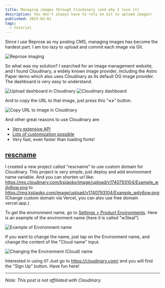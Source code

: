 ```yaml
---
title: Managing images through Cloudinary (and why I love it)
description: You don't always have to rely on Git to upload images!
published: 2025-03-01
tags:
  - tutorial
---
```

Since I use Reprose as my posting CMS, managing images has become the hardest part. I am too lazy to upload and commit each image via Git.

![Reprose imaging](https://res.cloudinary.com/w3teal/image/upload/v1740795542/2025-03-01_09_18_36-Editing_the_file___Reprose_ctcdd0.jpg)

So what was my solution? I searched for an image management website, and I found Cloudinary, a widely known image provider, including the Astro Paper demo which also uses Cloudinary as its default OG image provider. The dashboard is very easy to understand.

![Upload dashboard in Cloudinary](https://res.cloudinary.com/w3teal/image/upload/v1740795972/cloudinary-upload_aki9i2.png)
![Cloudinary dashboard](https://res.cloudinary.com/w3teal/image/upload/v1740795782/cloudinary_jnlqlx.png)

And to copy the URL to that image, just press this "**<>**" button.

![Copy URL to image in Cloudinary](https://res.cloudinary.com/w3teal/image/upload/v1740795886/cloudinary-copy_mg6vjw.jpg)

And other great reasons to use Cloudinary are:
* [Very extensive API](https://cloudinary.com/documentation/cloudinary_sdks)
* [Lots of customization possible](https://cloudinary.com/documentation/transformation_reference)
* Very fast, even faster than loading fonts!

## [rescname](https://github.com/w3teal/rescname)

I created a new project called "rescname" to use custom domain for Cloudinary. This project is very simple, just deploy and add environment name variable. And you can shorten url like:
https://res.cloudinary.com/ksjjaoko/image/upload/v1740793104/Example_wdy6ow.png
to
https://img.ksjjaoko.com/image/upload/v1740793104/Example_wdy6ow.png (Change custom domain via Vercel, you can also use free domain vercel.app.)

To get the environment name, go to [Settings > Product Environments](https://console.cloudinary.com/settings/product-environments). Here is an example of the environment name (here it is called "w3teal")

![Example of Environment name](https://res.cloudinary.com/w3teal/image/upload/v1740796563/cloudinary-env_opifgh.jpg)

If you want to change the name, just tap on the Environment name, and change the content of the "Cloud name" input.

![Changing the Environment (Cloud) name](https://res.cloudinary.com/w3teal/image/upload/v1740796841/cloudinary-name_kxga03.png)

Interested in using it? Just go to https://cloudinary.com/ and you will find the "Sign Up" button. Have fun here!

---

*Note: This post is not affiliated with Cloudinary.*
